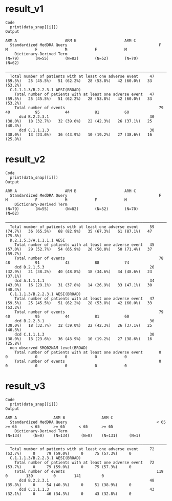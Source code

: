 # result_v1

    Code
      print(data_snap[[i]])
    Output
                                                                            ARM A                     ARM B                     ARM C         
      Standardized MedDRA Query                                        F            M            F            M            F            M     
        Dictionary-Derived Term                                      (N=79)       (N=55)       (N=82)       (N=52)       (N=70)       (N=62)  
      ————————————————————————————————————————————————————————————————————————————————————————————————————————————————————————————————————————
      Total number of patients with at least one adverse event     47 (59.5%)   25 (45.5%)   51 (62.2%)   28 (53.8%)   42 (60.0%)   33 (53.2%)
      C.1.1.1.3/B.2.2.3.1 AESI(BROAD)                                                                                                         
        Total number of patients with at least one adverse event   47 (59.5%)   25 (45.5%)   51 (62.2%)   28 (53.8%)   42 (60.0%)   33 (53.2%)
        Total number of events                                         79           40           95           44           81           60    
          dcd B.2.2.3.1                                            30 (38.0%)   18 (32.7%)   32 (39.0%)   22 (42.3%)   26 (37.1%)   25 (40.3%)
          dcd C.1.1.1.3                                            30 (38.0%)   13 (23.6%)   36 (43.9%)   10 (19.2%)   27 (38.6%)   16 (25.8%)

# result_v2

    Code
      print(data_snap[[i]])
    Output
                                                                            ARM A                     ARM B                     ARM C         
      Standardized MedDRA Query                                        F            M            F            M            F            M     
        Dictionary-Derived Term                                      (N=79)       (N=55)       (N=82)       (N=52)       (N=70)       (N=62)  
      ————————————————————————————————————————————————————————————————————————————————————————————————————————————————————————————————————————
      Total number of patients with at least one adverse event     59 (74.7%)   36 (65.5%)   68 (82.9%)   35 (67.3%)   61 (87.1%)   47 (75.8%)
      D.2.1.5.3/A.1.1.1.1 AESI                                                                                                                
        Total number of patients with at least one adverse event   45 (57.0%)   29 (52.7%)   54 (65.9%)   26 (50.0%)   50 (71.4%)   37 (59.7%)
        Total number of events                                         78           48           91           43           88           74    
        dcd D.2.1.5.3                                              26 (32.9%)   21 (38.2%)   40 (48.8%)   18 (34.6%)   34 (48.6%)   23 (37.1%)
        dcd A.1.1.1.1                                              34 (43.0%)   16 (29.1%)   31 (37.8%)   14 (26.9%)   33 (47.1%)   30 (48.4%)
      C.1.1.1.3/B.2.2.3.1 AESI(BROAD)                                                                                                         
        Total number of patients with at least one adverse event   47 (59.5%)   25 (45.5%)   51 (62.2%)   28 (53.8%)   42 (60.0%)   33 (53.2%)
        Total number of events                                         79           40           95           44           81           60    
        dcd B.2.2.3.1                                              30 (38.0%)   18 (32.7%)   32 (39.0%)   22 (42.3%)   26 (37.1%)   25 (40.3%)
        dcd C.1.1.1.3                                              30 (38.0%)   13 (23.6%)   36 (43.9%)   10 (19.2%)   27 (38.6%)   16 (25.8%)
      non observed SMQ02NAM level(BROAD)                                                                                                      
        Total number of patients with at least one adverse event       0            0            0            0            0            0     
        Total number of events                                         0            0            0            0            0            0     

# result_v3

    Code
      print(data_snap[[i]])
    Output
                                                                         ARM A                ARM B                ARM C       
      Standardized MedDRA Query                                       < 65      >= 65      < 65      >= 65      < 65      >= 65
        Dictionary-Derived Term                                     (N=134)     (N=0)    (N=134)     (N=0)    (N=131)     (N=1)
      —————————————————————————————————————————————————————————————————————————————————————————————————————————————————————————
      Total number of patients with at least one adverse event     72 (53.7%)     0     79 (59.0%)     0     75 (57.3%)     0  
      C.1.1.1.3/B.2.2.3.1 AESI(BROAD)                                                                                          
        Total number of patients with at least one adverse event   72 (53.7%)     0     79 (59.0%)     0     75 (57.3%)     0  
        Total number of events                                        119         0        139         0        141         0  
          dcd B.2.2.3.1                                            48 (35.8%)     0     54 (40.3%)     0     51 (38.9%)     0  
          dcd C.1.1.1.3                                            43 (32.1%)     0     46 (34.3%)     0     43 (32.8%)     0  

